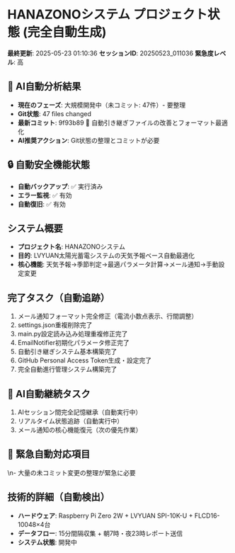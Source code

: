 # HANAZONOシステム プロジェクト状態 (完全自動生成)

**最終更新**: 2025-05-23 01:10:36
**セッションID**: 20250523_011036
**緊急度レベル**: 高

## 🤖 AI自動分析結果
- **現在のフェーズ**: 大規模開発中（未コミット: 47件）- 要整理
- **Git状態**: 47 files changed
- **最新コミット**: 9f93b89 📝 自動引き継ぎファイルの改善とフォーマット最適化
- **AI推奨アクション**: Git状態の整理とコミットが必要

## 🔒 自動安全機能状態
- **自動バックアップ**: ✅ 実行済み
- **エラー監視**: ✅ 有効
- **自動復旧**: ✅ 有効

## システム概要
- **プロジェクト名**: HANAZONOシステム
- **目的**: LVYUAN太陽光蓄電システムの天気予報ベース自動最適化
- **核心機能**: 天気予報→季節判定→最適パラメータ計算→メール通知→手動設定変更

## 完了タスク（自動追跡）
1. メール通知フォーマット完全修正（電流小数点表示、行間調整）
2. settings.json重複削除完了
3. main.py設定読み込み処理重複修正完了
4. EmailNotifier初期化パラメータ修正完了
5. 自動引き継ぎシステム基本構築完了
6. GitHub Personal Access Token生成・設定完了
7. 完全自動進行管理システム構築完了

## 🎯 AI自動継続タスク
1. AIセッション間完全記憶継承（自動実行中）
2. リアルタイム状態追跡（自動実行中）
3. メール通知の核心機能復元（次の優先作業）

## 🚨 緊急自動対応項目
\n- 大量の未コミット変更の整理が緊急に必要

## 技術的詳細（自動検出）
- **ハードウェア**: Raspberry Pi Zero 2W + LVYUAN SPI-10K-U + FLCD16-10048×4台
- **データフロー**: 15分間隔収集 + 朝7時・夜23時レポート送信
- **システム状態**: 開発中
